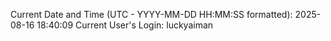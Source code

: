 Current Date and Time (UTC - YYYY-MM-DD HH:MM:SS formatted): 2025-08-16 18:40:09
Current User's Login: luckyaiman
